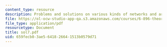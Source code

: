 ```yaml
---
content_type: resource
description: Problems and solutions on various kinds of networks and arrays.
file: https://ol-ocw-studio-app-qa.s3.amazonaws.com/courses/6-896-theory-of-parallel-hardware-sma-5511-spring-2004/659fecb03ae5641826641513b0579d71_sol7.pdf
file_type: application/pdf
resourcetype: Document
title: sol7.pdf
uid: 659fecb0-3ae5-6418-2664-1513b0579d71
---
```

